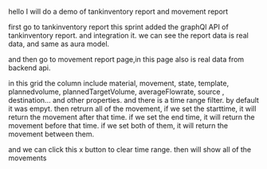 hello I will do a demo of tankinventory report and movement report 

first go to tankinventory report 
this sprint added the graphQl API of tankinventory report.  and integration it. we can see the report data is real data, and same as aura model.

and then go to movement report page,in this page also is real data from  backend api.

in this grid the column include material, movement,  state, template, plannedvolume, plannedTargetVolume, averageFlowrate,  source , destination... and other properties.
and there is a time range filter. by default it was empyt. then retrurn all of the movement, 
if we set the starttime, it will return the movement after that time.
if we set the end time, it will return the movement before that time.
if we set both of them, it will return the movement between them.

and we can click this x button to clear time range.  then will show all of  the movements
